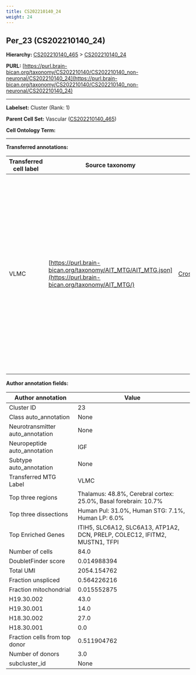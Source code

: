 ```yaml
---
title: CS202210140_24
weight: 24
---
```

## Per_23 (CS202210140_24)
<b>Hierarchy: </b>
[CS202210140_465](../CS202210140_465) >
[CS202210140_24](../CS202210140_24)

**PURL:** [https://purl.brain-bican.org/taxonomy/CS202210140/CS202210140_non-neuronal/CS202210140_24](https://purl.brain-bican.org/taxonomy/CS202210140/CS202210140_non-neuronal/CS202210140_24)

---


**Labelset:** Cluster (Rank: 1)

**Parent Cell Set:** Vascular ([CS202210140_465](../CS202210140_465))



**Cell Ontology Term:** 

[MARKER GENES.]: #


---

[TRANSFERRED ANNOTATIONS.]: #


**Transferred annotations:**

| Transferred cell label | Source taxonomy | Source node accession | Algorithm name | Comment |
|------------------------|-----------------|-----------------------|----------------|---------|
|VLMC|[https://purl.brain-bican.org/taxonomy/AIT_MTG/AIT_MTG.json](https://purl.brain-bican.org/taxonomy/AIT_MTG/)|[CrossArea_subclass:f6b98fd9f4](https://purl.brain-bican.org/taxonomy/AIT_MTG/CrossArea_subclass_f6b98fd9f4)||We performed PCA (50 components) on our full dataset, trained a random forest classifier (scikit-learn, class_ weight=‘balanced’, max_depth=50) on the MTG labels, and then predicted labels for all cells. We labeled each cluster with the mode of its constituent cells if two conditions were met: more than 0.8 of predicted labels matched the mode, and the mean probability of these pre- dictions was greater than 0.8.|

[AUTHOR ANNOTATION FIELDS.]: #


**Author annotation fields:**

| Author annotation | Value |
|-------------------|-------|
|Cluster ID|23|
|Class auto_annotation|None|
|Neurotransmitter auto_annotation|None|
|Neuropeptide auto_annotation|IGF|
|Subtype auto_annotation|None|
|Transferred MTG Label|VLMC|
|Top three regions|Thalamus: 48.8%, Cerebral cortex: 25.0%, Basal forebrain: 10.7%|
|Top three dissections|Human Pul: 31.0%, Human STG: 7.1%, Human LP: 6.0%|
|Top Enriched Genes|ITIH5, SLC6A12, SLC6A13, ATP1A2, DCN, PRELP, COLEC12, IFITM2, MUSTN1, TFPI|
|Number of cells|84.0|
|DoubletFinder score|0.014988394|
|Total UMI|2054.154762|
|Fraction unspliced|0.564226216|
|Fraction mitochondrial|0.015552875|
|H19.30.002|43.0|
|H19.30.001|14.0|
|H18.30.002|27.0|
|H18.30.001|0.0|
|Fraction cells from top donor|0.511904762|
|Number of donors|3.0|
|subcluster_id|None|
